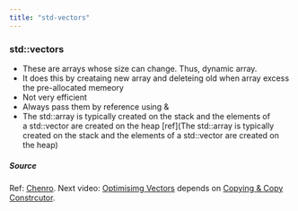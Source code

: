 ```yaml
---
title: "std-vectors"
---
```


### std::vectors
- These are arrays whose size can change. Thus, dynamic array.
- It does this by creataing new array and deleteing old when array excess the pre-allocated memeory
- Not very efficient
- Always pass them by reference using &
- The std::array is typically created on the stack and the elements of a std::vector are created on the heap [ref](The std::array is typically created on the stack and the elements of a std::vector are created on the heap)

##### Source
Ref: [Chenro](https://www.youtube.com/watch?v=PocJ5jXv8No&list=PLlrATfBNZ98dudnM48yfGUldqGD0S4FFb&index=46). Next video: [Optimisimg Vectors](https://www.youtube.com/watch?v=HcESuwmlHEY&list=PLlrATfBNZ98dudnM48yfGUldqGD0S4FFb&index=47) depends on [Copying & Copy Constrcutor](https://www.youtube.com/watch?v=BvR1Pgzzr38&list=PLlrATfBNZ98dudnM48yfGUldqGD0S4FFb&index=44https://www.youtube.com/watch?v=BvR1Pgzzr38&list=PLlrATfBNZ98dudnM48yfGUldqGD0S4FFb&index=44).



<script defer src="https://cdn.commento.io/js/commento.js"></script>
<div id="commento"></div>